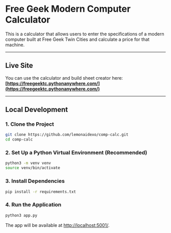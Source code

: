 # Free Geek Modern Computer Calculator

This is a calculator that allows users to enter the specifications of a modern computer built at Free Geek Twin Cities and calculate a price for that machine.

---

## Live Site

You can use the calculator and build sheet creator here:  
**[https://freegeektc.pythonanywhere.com/](https://freegeektc.pythonanywhere.com/)**

---

## Local Development

### 1. Clone the Project

```bash
git clone https://github.com/lemonaidexo/comp-calc.git
cd comp-calc
```

### 2. Set Up a Python Virtual Environment (Recommended)

```bash
python3 -m venv venv
source venv/bin/activate
```

### 3. Install Dependencies

```bash
pip install -r requirements.txt
```

### 4. Run the Application

```bash
python3 app.py
```

The app will be available at [http://localhost:5001/](http://localhost:5001/).